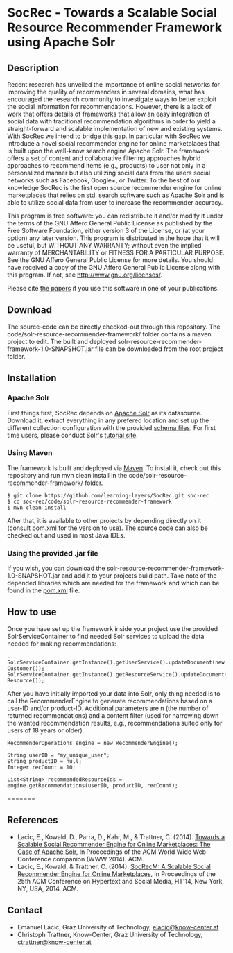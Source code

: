 SocRec - Towards a Scalable Social Resource Recommender Framework using Apache Solr
=========================

## Description
Recent research has unveiled the importance of online social networks for improving the quality of recommenders in several domains, what has encouraged the research community to investigate ways to better exploit the social information for recommendations. However, there is a lack of work that offers details of frameworks that allow an easy integration of social data with traditional recommendation algorithms in order to yield a straight-forward and scalable implementation of new and existing systems. With SocRec we intend to bridge this gap. In particular with SocRec we introduce a novel social recommender engine for online marketplaces that is built upon the well-know search engine Apache Solr. The framework offers a set of content and collaborative filtering approaches hybrid approaches to recommend items (e.g., products) to user not only in a personalized manner but also utilizing social data from the users social networks such as Facebook, Google+, or Twitter. To the best of our knowledge SocRec is the first open source recommender engine for online marketplaces that relies on
std. search software such as Apache Solr and is able to utilize social data from user to increase the recommender accuracy.


This program is free software: you can redistribute it and/or modify it under the terms of the GNU Affero General Public License as published by the Free Software Foundation, either version 3 of the License, or (at your option) any later version.
This program is distributed in the hope that it will be useful, but WITHOUT ANY WARRANTY; without even the implied warranty of MERCHANTABILITY or FITNESS FOR A PARTICULAR PURPOSE.  See the GNU Affero General Public License for more details.
You should have received a copy of the GNU Affero General Public License along with this program.  If not, see <http://www.gnu.org/licenses/>.

Please cite [the papers](https://github.com/lacic/solr-resource-recommender#references) if you use this software in one of your publications.

## Download

The source-code can be directly checked-out through this repository. The code/solr-resource-recommender-framework/ folder contains a maven project to edit. The built and deployed solr-resource-recommender-framework-1.0-SNAPSHOT.jar file can be downloaded from the root project folder. 

## Installation

### Apache Solr

First things first, SocRec depends on [Apache Solr](http://lucene.apache.org/solr/) as its datasource. Download it, extract everything in any prefered location and set up the different collection configuration with the provided [schema files](https://github.com/lacic/solr-resource-recommender/tree/master/resources/solr-schemas). For first time users, please conduct Solr's [tutorial site](http://lucene.apache.org/solr/4_7_2/tutorial.html).


### Using Maven

The framework is built and deployed via [Maven](http://maven.apache.org/). To install it, check out this repository and run mvn clean install in the code/solr-resource-recommender-framework/ folder. 

```
$ git clone https://github.com/learning-layers/SocRec.git soc-rec
$ cd soc-rec/code/solr-resource-recommender-framework
$ mvn clean install
```

After that, it is available to other projects by depending directly on it (consult pom.xml for the version to use). The source code can also be checked out and used in most Java IDEs.

### Using the provided .jar file

If you wish, you can download the solr-resource-recommender-framework-1.0-SNAPSHOT.jar and add it to your projects build path. Take note of the depended libraries which are needed for the framework and which can be found in the [pom.xml](https://github.com/learning-layers/SocRec/blob/master/code/solr-resource-recommender-framework/pom.xml) file.

## How to use

Once you have set up the framework inside your project use the provided SolrServiceContainer to find needed Solr services to upload the data needed for making recommendations:

```
...
SolrServiceContainer.getInstance().getUserService().updateDocument(new Customer());
SolrServiceContainer.getInstance().getResourceService().updateDocument(new Resource());
```

After you have initially imported your data into Solr, only thing needed is to call the RecommenderEngine to generate recommendations based on a user-ID and/or product-ID. Additional parameters are n (the number of returned recommendations) and a content filter (used for narrowing down the wanted recommendation results, e.g., recommendations suited only for users of 18 years or older).

```
RecommenderOperations engine = new RecommenderEngine();

String userID = "my_unique_user";
String productID = null;
Integer recCount = 10;

List<String> recommendedResourceIds = engine.getRecommendations(userID, productID, recCount);
```


=======


## References
* Lacic, E., Kowald, D., Parra, D., Kahr, M., & Trattner, C. (2014). [Towards a Scalable Social Recommender Engine for Online Marketplaces: The Case of Apache Solr](http://www.christophtrattner.info/pubs/ws12srs11.pdf), In Proceedings of the ACM World Wide Web Conference companion (WWW 2014). ACM.
* Lacic, E., Kowald, & Trattner, C. (2014). [SocRecM: A Scalable Social Recommender Engine for Online Marketplaces](http://www.christophtrattner.info/pubs/ht245-lacic.pdf), In Proceedings of the 25th ACM Conference on Hypertext and Social Media, HT'14, New York, NY, USA, 2014. ACM.

## Contact
* Emanuel Lacic, Graz University of Technology, elacic@know-center.at
* Christoph Trattner, Know-Center, Graz University of Technology, ctrattner@know-center.at

